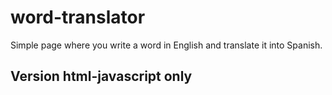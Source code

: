 # word-translator
Simple page where you write a word in English and translate it into Spanish.

## Version html-javascript only 
